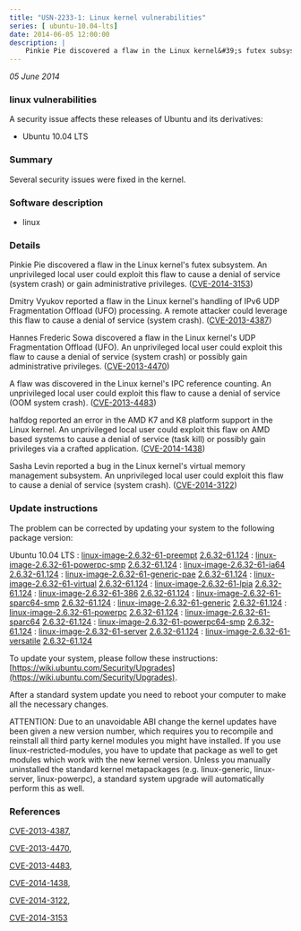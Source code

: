 ```yaml
---
title: "USN-2233-1: Linux kernel vulnerabilities"
series: [ ubuntu-10.04-lts]
date: 2014-06-05 12:00:00
description: |
    Pinkie Pie discovered a flaw in the Linux kernel&#39;s futex subsystem. An unprivileged local user could exploit this flaw to cause a denial of service (system crash) or gain administrative privileges. ([CVE-2014-3153](http://people.ubuntu.com/~ubuntu-security/cve/CVE-2014-3153))
--- 
```

 
 

*05 June 2014*

### linux vulnerabilities

A security issue affects these releases of Ubuntu and its derivatives:

* Ubuntu 10.04 LTS

### Summary

Several security issues were fixed in the kernel. 

### Software description

* linux 

### Details

Pinkie Pie discovered a flaw in the Linux kernel&#39;s futex subsystem. An unprivileged local user could exploit this flaw to cause a denial of service (system crash) or gain administrative privileges. ([CVE-2014-3153](http://people.ubuntu.com/~ubuntu-security/cve/CVE-2014-3153))

Dmitry Vyukov reported a flaw in the Linux kernel&#39;s handling of IPv6 UDP Fragmentation Offload (UFO) processing. A remote attacker could leverage this flaw to cause a denial of service (system crash). ([CVE-2013-4387](http://people.ubuntu.com/~ubuntu-security/cve/CVE-2013-4387))

Hannes Frederic Sowa discovered a flaw in the Linux kernel&#39;s UDP Fragmentation Offload (UFO). An unprivileged local user could exploit this flaw to cause a denial of service (system crash) or possibly gain administrative privileges. ([CVE-2013-4470](http://people.ubuntu.com/~ubuntu-security/cve/CVE-2013-4470))

A flaw was discovered in the Linux kernel&#39;s IPC reference counting. An unprivileged local user could exploit this flaw to cause a denial of service (OOM system crash). ([CVE-2013-4483](http://people.ubuntu.com/~ubuntu-security/cve/CVE-2013-4483))

halfdog reported an error in the AMD K7 and K8 platform support in the Linux kernel. An unprivileged local user could exploit this flaw on AMD based systems to cause a denial of service (task kill) or possibly gain privileges via a crafted application. ([CVE-2014-1438](http://people.ubuntu.com/~ubuntu-security/cve/CVE-2014-1438))

Sasha Levin reported a bug in the Linux kernel&#39;s virtual memory management subsystem. An unprivileged local user could exploit this flaw to cause a denial of service (system crash). ([CVE-2014-3122](http://people.ubuntu.com/~ubuntu-security/cve/CVE-2014-3122)) 

### Update instructions

The problem can be corrected by updating your system to the following package version:

Ubuntu 10.04 LTS
 : [linux-image-2.6.32-61-preempt](https://launchpad.net/ubuntu/+source/linux) <span> [2.6.32-61.124](https://launchpad.net/ubuntu/+source/linux/2.6.32-61.124) </span> 
 : [linux-image-2.6.32-61-powerpc-smp](https://launchpad.net/ubuntu/+source/linux) <span> [2.6.32-61.124](https://launchpad.net/ubuntu/+source/linux/2.6.32-61.124) </span> 
 : [linux-image-2.6.32-61-ia64](https://launchpad.net/ubuntu/+source/linux) <span> [2.6.32-61.124](https://launchpad.net/ubuntu/+source/linux/2.6.32-61.124) </span> 
 : [linux-image-2.6.32-61-generic-pae](https://launchpad.net/ubuntu/+source/linux) <span> [2.6.32-61.124](https://launchpad.net/ubuntu/+source/linux/2.6.32-61.124) </span> 
 : [linux-image-2.6.32-61-virtual](https://launchpad.net/ubuntu/+source/linux) <span> [2.6.32-61.124](https://launchpad.net/ubuntu/+source/linux/2.6.32-61.124) </span> 
 : [linux-image-2.6.32-61-lpia](https://launchpad.net/ubuntu/+source/linux) <span> [2.6.32-61.124](https://launchpad.net/ubuntu/+source/linux/2.6.32-61.124) </span> 
 : [linux-image-2.6.32-61-386](https://launchpad.net/ubuntu/+source/linux) <span> [2.6.32-61.124](https://launchpad.net/ubuntu/+source/linux/2.6.32-61.124) </span> 
 : [linux-image-2.6.32-61-sparc64-smp](https://launchpad.net/ubuntu/+source/linux) <span> [2.6.32-61.124](https://launchpad.net/ubuntu/+source/linux/2.6.32-61.124) </span> 
 : [linux-image-2.6.32-61-generic](https://launchpad.net/ubuntu/+source/linux) <span> [2.6.32-61.124](https://launchpad.net/ubuntu/+source/linux/2.6.32-61.124) </span> 
 : [linux-image-2.6.32-61-powerpc](https://launchpad.net/ubuntu/+source/linux) <span> [2.6.32-61.124](https://launchpad.net/ubuntu/+source/linux/2.6.32-61.124) </span> 
 : [linux-image-2.6.32-61-sparc64](https://launchpad.net/ubuntu/+source/linux) <span> [2.6.32-61.124](https://launchpad.net/ubuntu/+source/linux/2.6.32-61.124) </span> 
 : [linux-image-2.6.32-61-powerpc64-smp](https://launchpad.net/ubuntu/+source/linux) <span> [2.6.32-61.124](https://launchpad.net/ubuntu/+source/linux/2.6.32-61.124) </span> 
 : [linux-image-2.6.32-61-server](https://launchpad.net/ubuntu/+source/linux) <span> [2.6.32-61.124](https://launchpad.net/ubuntu/+source/linux/2.6.32-61.124) </span> 
 : [linux-image-2.6.32-61-versatile](https://launchpad.net/ubuntu/+source/linux) <span> [2.6.32-61.124](https://launchpad.net/ubuntu/+source/linux/2.6.32-61.124) </span> 

To update your system, please follow these instructions: [https://wiki.ubuntu.com/Security/Upgrades](https://wiki.ubuntu.com/Security/Upgrades).

After a standard system update you need to reboot your computer to make all the necessary changes.

ATTENTION: Due to an unavoidable ABI change the kernel updates have been given a new version number, which requires you to recompile and reinstall all third party kernel modules you might have installed. If you use linux-restricted-modules, you have to update that package as well to get modules which work with the new kernel version. Unless you manually uninstalled the standard kernel metapackages (e.g. linux-generic, linux-server, linux-powerpc), a standard system upgrade will automatically perform this as well. 

### References

 
 [CVE-2013-4387](http://people.ubuntu.com/~ubuntu-security/cve/CVE-2013-4387), 

 [CVE-2013-4470](http://people.ubuntu.com/~ubuntu-security/cve/CVE-2013-4470), 

 [CVE-2013-4483](http://people.ubuntu.com/~ubuntu-security/cve/CVE-2013-4483), 

 [CVE-2014-1438](http://people.ubuntu.com/~ubuntu-security/cve/CVE-2014-1438), 

 [CVE-2014-3122](http://people.ubuntu.com/~ubuntu-security/cve/CVE-2014-3122), 

 [CVE-2014-3153](http://people.ubuntu.com/~ubuntu-security/cve/CVE-2014-3153)
 

